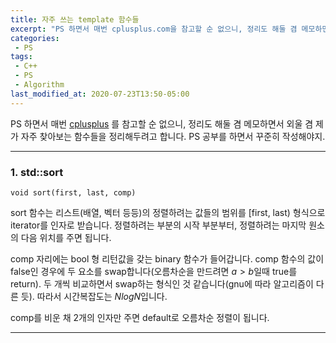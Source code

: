```yaml
---
title: 자주 쓰는 template 함수들
excerpt: "PS 하면서 매번 cplusplus.com을 참고할 순 없으니, 정리도 해둘 겸 메모하면서 외울 겸 제가 자주 찾아보는 함수들을 정리해두려고 합니다."
categories:
 - PS
tags:
 - C++
 - PS
 - Algorithm
last_modified_at: 2020-07-23T13:50-05:00
---
```


PS 하면서 매번 [cplusplus](https://cplusplus.com) 를 참고할 순 없으니, 정리도 해둘 겸 메모하면서 외울 겸 제가 자주 찾아보는 함수들을 정리해두려고 합니다. PS 공부를 하면서 꾸준히 작성해야지.

---

### 1. std::sort

```void sort(first, last, comp)```

sort 함수는 리스트(배열, 벡터 등등)의 정렬하려는 값들의 범위를 [first, last) 형식으로 iterator를 인자로 받습니다. 정렬하려는 부분의 시작 부분부터, 정렬하려는 마지막 원소의 다음 위치를 주면 됩니다. 

comp 자리에는 bool 형 리턴값을 갖는 binary 함수가 들어갑니다. comp 함수의 값이 false인 경우에 두 요소를 swap합니다(오름차순을 만드려면 $a>b$일때 true를 return). 두 개씩 비교하면서 swap하는 형식인 것 같습니다(gnu에 따라 알고리즘이 다른 듯). 따라서 시간복잡도는 $NlogN$입니다.

comp를 비운 채 2개의 인자만 주면 default로 오름차순 정렬이 됩니다. 

---

